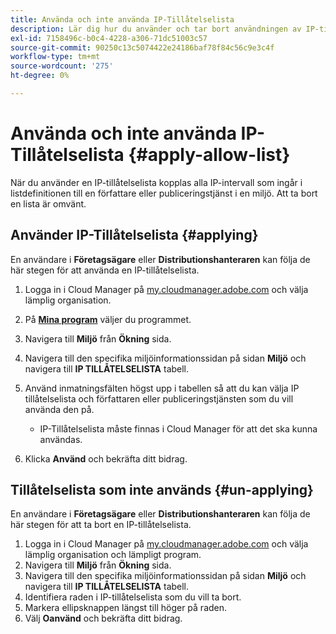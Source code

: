 ```yaml
---
title: Använda och inte använda IP-Tillåtelselista
description: Lär dig hur du använder och tar bort användningen av IP-tillåtelselista i miljöer.
exl-id: 7158496c-b0c4-4228-a306-71dc51003c57
source-git-commit: 90250c13c5074422e24186baf78f84c56c9e3c4f
workflow-type: tm+mt
source-wordcount: '275'
ht-degree: 0%

---
```



# Använda och inte använda IP-Tillåtelselista {#apply-allow-list}

När du använder en IP-tillåtelselista kopplas alla IP-intervall som ingår i listdefinitionen till en författare eller publiceringstjänst i en miljö. Att ta bort en lista är omvänt.

## Använder IP-Tillåtelselista {#applying}

En användare i **Företagsägare** eller **Distributionshanteraren** kan följa de här stegen för att använda en IP-tillåtelselista.

1. Logga in i Cloud Manager på [my.cloudmanager.adobe.com](https://my.cloudmanager.adobe.com/) och välja lämplig organisation.

1. På **[Mina program](/help/implementing/cloud-manager/getting-access-to-aem-in-cloud/editing-programs.md#my-programs)** väljer du programmet.
1. Navigera till **Miljö** från **Ökning** sida.
1. Navigera till den specifika miljöinformationssidan på sidan **Miljö** och navigera till **IP TILLÅTELSELISTA** tabell.
1. Använd inmatningsfälten högst upp i tabellen så att du kan välja IP tillåtelselista och författaren eller publiceringstjänsten som du vill använda den på.
   * IP-Tillåtelselista måste finnas i Cloud Manager för att det ska kunna användas.
1. Klicka **Använd** och bekräfta ditt bidrag.

## Tillåtelselista som inte används {#un-applying}

En användare i **Företagsägare** eller **Distributionshanteraren** kan följa de här stegen för att ta bort en IP-tillåtelselista.

1. Logga in i Cloud Manager på [my.cloudmanager.adobe.com](https://my.cloudmanager.adobe.com/) och välja lämplig organisation och lämpligt program.
1. Navigera till **Miljö** från **Ökning** sida.
1. Navigera till den specifika miljöinformationssidan på sidan **Miljö** och navigera till **IP TILLÅTELSELISTA** tabell.
1. Identifiera raden i IP-tillåtelselista som du vill ta bort.
1. Markera ellipsknappen längst till höger på raden.
1. Välj **Oanvänd** och bekräfta ditt bidrag.
